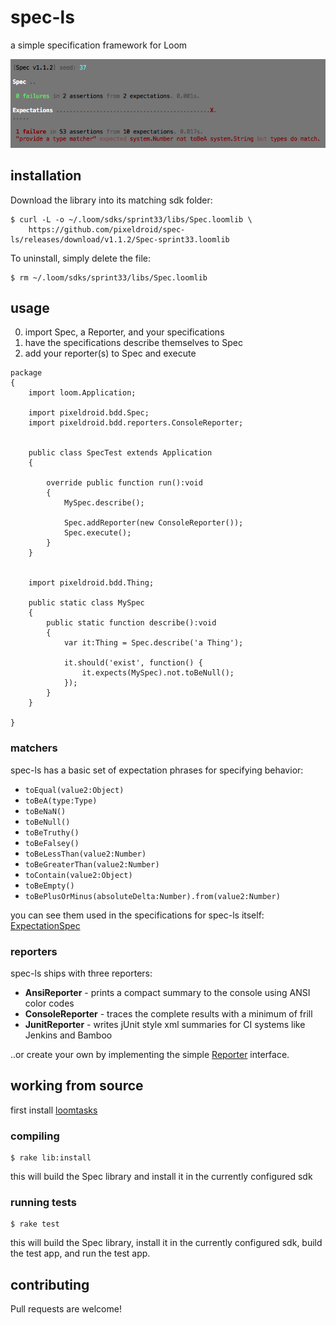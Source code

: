 spec-ls
=======

a simple specification framework for Loom

![spec-ls screenshot](terminal.png)


## installation

Download the library into its matching sdk folder:

    $ curl -L -o ~/.loom/sdks/sprint33/libs/Spec.loomlib \
        https://github.com/pixeldroid/spec-ls/releases/download/v1.1.2/Spec-sprint33.loomlib

To uninstall, simply delete the file:

    $ rm ~/.loom/sdks/sprint33/libs/Spec.loomlib


## usage

0. import Spec, a Reporter, and your specifications
0. have the specifications describe themselves to Spec
0. add your reporter(s) to Spec and execute

```ls
package
{
    import loom.Application;

    import pixeldroid.bdd.Spec;
    import pixeldroid.bdd.reporters.ConsoleReporter;


    public class SpecTest extends Application
    {

        override public function run():void
        {
            MySpec.describe();

            Spec.addReporter(new ConsoleReporter());
            Spec.execute();
        }
    }


    import pixeldroid.bdd.Thing;

    public static class MySpec
    {
        public static function describe():void
        {
            var it:Thing = Spec.describe('a Thing');

            it.should('exist', function() {
                it.expects(MySpec).not.toBeNull();
            });
        }
    }

}
```

### matchers

spec-ls has a basic set of expectation phrases for specifying behavior:

* `toEqual(value2:Object)`
* `toBeA(type:Type)`
* `toBeNaN()`
* `toBeNull()`
* `toBeTruthy()`
* `toBeFalsey()`
* `toBeLessThan(value2:Number)`
* `toBeGreaterThan(value2:Number)`
* `toContain(value2:Object)`
* `toBeEmpty()`
* `toBePlusOrMinus(absoluteDelta:Number).from(value2:Number)`

you can see them used in the specifications for spec-ls itself: [ExpectationSpec][ExpectationSpec.ls]

### reporters

spec-ls ships with three reporters:

* **AnsiReporter** - prints a compact summary to the console using ANSI color codes
* **ConsoleReporter** - traces the complete results with a minimum of frill
* **JunitReporter** - writes jUnit style xml summaries for CI systems like Jenkins and Bamboo

..or create your own by implementing the simple [Reporter][Reporter.ls] interface.


## working from source

first install [loomtasks][loomtasks]

### compiling

    $ rake lib:install

this will build the Spec library and install it in the currently configured sdk

### running tests

    $ rake test

this will build the Spec library, install it in the currently configured sdk, build the test app, and run the test app.


## contributing

Pull requests are welcome!


[ExpectationSpec.ls]: test/src/spec/ExpectationSpec.ls "ExpectationSpec.ls"
[Reporter.ls]: lib/src/pixeldroid/bdd/Reporter.ls "Reporter.ls"
[loomtasks]: https://github.com/pixeldroid/loomtasks "loomtasks"
